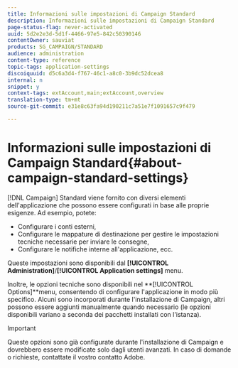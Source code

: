 ```yaml
---
title: Informazioni sulle impostazioni di Campaign Standard
description: Informazioni sulle impostazioni di Campaign Standard
page-status-flag: never-activated
uuid: 5d2e2e3d-5d1f-4466-97e5-842c50390146
contentOwner: sauviat
products: SG_CAMPAIGN/STANDARD
audience: administration
content-type: reference
topic-tags: application-settings
discoiquuid: d5c6a3d4-f767-46c1-a8c0-3b9dc52dcea8
internal: n
snippet: y
context-tags: extAccount,main;extAccount,overview
translation-type: tm+mt
source-git-commit: e31e8c63fa94d190211c7a51e7f1091657c9f479

---
```



# Informazioni sulle impostazioni di Campaign Standard{#about-campaign-standard-settings}

[!DNL Campaign] Standard viene fornito con diversi elementi dell&#39;applicazione che possono essere configurati in base alle proprie esigenze. Ad esempio, potete:

* Configurare i conti esterni,
* Configurare le mappature di destinazione per gestire le impostazioni tecniche necessarie per inviare le consegne,
* Configurare le notifiche interne all&#39;applicazione, ecc.

Queste impostazioni sono disponibili dal **[!UICONTROL Administration]**/**[!UICONTROL Application settings]** menu.

Inoltre, le opzioni tecniche sono disponibili nel **[!UICONTROL Options]**menu, consentendo di configurare l&#39;applicazione in modo più specifico. Alcuni sono incorporati durante l&#39;installazione di Campaign, altri possono essere aggiunti manualmente quando necessario (le opzioni disponibili variano a seconda dei pacchetti installati con l&#39;istanza).

>[!IMPORTANT]
>
>Queste opzioni sono già configurate durante l&#39;installazione di Campaign e dovrebbero essere modificate solo dagli utenti avanzati. In caso di domande o richieste, contattate il vostro contatto Adobe.
